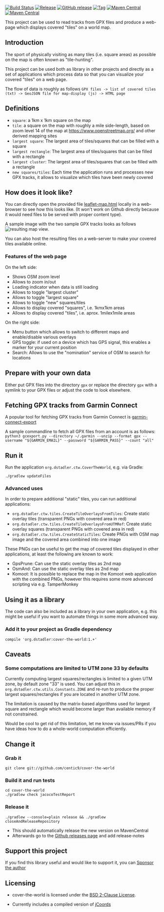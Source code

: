 [![Build Status](https://github.com/centic9/cover-the-world/actions/workflows/gradle-build.yml/badge.svg)](https://github.com/centic9/cover-the-world/actions)
[![Release](https://img.shields.io/github/release/centic9/cover-the-world.svg)](https://github.com/centic9/cover-the-world/releases)
[![GitHub release](https://img.shields.io/github/release/centic9/cover-the-world.svg?label=changelog)](https://github.com/centic9/cover-the-world/releases/latest)
[![Tag](https://img.shields.io/github/tag/centic9/cover-the-world.svg)](https://github.com/centic9/cover-the-world/tags)
[![Maven Central](https://maven-badges.herokuapp.com/maven-central/org.dstadler/cover-the-world/badge.svg?style=flat)](https://maven-badges.herokuapp.com/maven-central/org.dstadler/cover-the-world) 
[![Maven Central](https://img.shields.io/maven-central/v/org.dstadler/cover-the-world.svg)](https://maven-badges.herokuapp.com/maven-central/org.dstadler/cover-the-world)

This project can be used to read tracks from GPX files and produce a web-page which
displays covered "tiles" on a world map.

## Introduction

The sport of physically visiting as many tiles (i.e. square areas) as possible on the 
map is often known as "tile-hunting".

This project can be used both as library in other projects and directly as a set of 
applications which process data so that you can visualize your covered "tiles" on a web page.

The flow of data is roughly as follows
`GPX files -> list of covered tiles (txt) -> GeoJSON file for map-display (js) -> HTML page`

## Definitions

* `square`: a 1km x 1km square on the map
* `tile`: a square on the map with roughly a mile side-length, based on zoom level 14 of the map at https://www.openstreetmap.org/ and other derived mapping sites
* `largest square`: The largest area of tiles/squares that can be filled with a square
* `largest rectangle`: The largest area of tiles/squares that can be filled with a rectangle
* `largest cluster`: The largest area of tiles/squares that can be filled with a rectangle
* `new squares/tiles`: Each time the application runs and processes new GPX tracks, it allows to visualize which tiles
  have been newly covered

## How does it look like?

You can directly open the provided file [leaflet-map.html](leaflet-map.html) locally in a web-browser to see how this looks like.
(It won't work on Github directly because it would need files to be served with proper content type).

A sample image with the two sample GPX tracks looks as follows ![resulting map view](/Cover%20the%20World.png).

You can also host the resulting files on a web-server to make your covered tiles available online.

### Features of the web page

On the left side:
* Shows OSM zoom level
* Allows to zoom in/out
* Loading indicator when data is still loading
* Allows to toggle "largest cluster"
* Allows to toggle "largest square"
* Allows to toggle "new" squares/tiles
* Allows to display covered "squares", i.e. 1kmx1km areas
* Allows to display covered "tiles", i.e. aprox. 1milex1mile areas

On the right side:
* Menu button which allows to switch to different maps and enable/disable various overlays
* GPS toggle: if used on a device which has GPS signal, this enables a marker for your current position
* Search: Allows to use the "nomination" service of OSM to search for locations 

## Prepare with your own data

Either put GPX files into the directory `gpx` or replace the directory `gpx` with a symlink to your GPX files
or adjust the code to look elsewhere. 

## Fetching GPX tracks from Garmin Connect

A popular tool for fetching GPX tracks from Garmin Connect is [garmin-connect-export](https://github.com/pe-st/garmin-connect-export)

A sample commandline to fetch all GPX files from an account is as follows: 
`python3 gcexport.py --directory ~/.garmin --unzip --format gpx --username "${GARMIN_EMAIL}" --password "${GARMIN_PASS}" --count "all"`

## Run it

Run the application `org.dstadler.ctw.CoverTheWorld`, e.g. via Gradle:

`./gradlew updateFiles`

### Advanced uses

In order to prepare additional "static" tiles, you can run additional applications:
* `org.dstadler.ctw.tiles.CreateTileOverlaysFromTiles`: Create static overlay tiles (transparent PNGs with covered area in red)
* `org.dstadler.ctw.tiles.CreateTileOverlaysFromUTMRef`: Create static overlay squares (transparent PNGs with covered area in red)
* `org.dstadler.ctw.tiles.CreateStaticTiles`: Create PNGs with OSM map image and the covered area combined into one image

These PNGs can be useful to get the map of covered tiles displayed in other applications, 
at least the following are known to work:

* GpsPrune: Can use the static overlay tiles as 2nd map
* OsmAnd: Can use the static overlay tiles as 2nd map
* Komoot: It is possible to replace the map in the Komoot web application with the combined PNGs, however this
  requires some more advanced scripting via e.g. TamperMonkey

## Using it as a library

The code can also be included as a library in your own application, e.g. this might be useful if 
you want to automate things in some more advanced way.

### Add it to your project as Gradle dependency

    compile 'org.dstadler:cover-the-world:1.+'

## Caveats

### Some computations are limited to UTM zone 33 by defaults

Currently computing largest squares/rectangles is limited to a given UTM zone, 
by default zone "33" is used. You can adjust this in `org.dstadler.ctw.utils.Constants.ZONE`
and re-run to produce the proper largest squares/rectangles if you are located
in another UTM zone.

The limitation is caused by the matrix-based algorithms used for largest square and 
rectangle which would become larger than available memory if not constrained.

Would be cool to get rid of this limitation, let me know via issues/PRs if you have ideas
how to do a whole-world computation efficiently.

## Change it

### Grab it

    git clone git://github.com/centic9/cover-the-world

### Build it and run tests

	cd cover-the-world
	./gradlew check jacocoTestReport

### Release it

    ./gradlew --console=plain release && ./gradlew closeAndReleaseRepository
    
* This should automatically release the new version on MavenCentral
* Afterwards go to the [Github releases page](https://github.com/centic9/cover-the-world/releases) and add release-notes

## Support this project

If you find this library useful and would like to support it, you can [Sponsor the author](https://github.com/sponsors/centic9)

## Licensing

* cover-the-world is licensed under the [BSD 2-Clause License].

[BSD 2-Clause License]: https://www.opensource.org/licenses/bsd-license.php

* Currently includes a compiled version of [jCoords](https://github.com/xni06/JCoord/)
